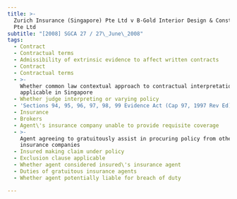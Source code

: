 ```yaml
---
title: >-
  Zurich Insurance (Singapore) Pte Ltd v B-Gold Interior Design & Construction
  Pte Ltd
subtitle: "[2008] SGCA 27 / 27\_June\_2008"
tags:
  - Contract
  - Contractual terms
  - Admissibility of extrinsic evidence to affect written contracts
  - Contract
  - Contractual terms
  - >-
    Whether common law contextual approach to contractual interpretation
    applicable in Singapore
  - Whether judge interpreting or varying policy
  - 'Sections 94, 95, 96, 97, 98, 99 Evidence Act (Cap 97, 1997 Rev Ed)'
  - Insurance
  - Brokers
  - Agent\'s insurance company unable to provide requisite coverage
  - >-
    Agent agreeing to gratuitously assist in procuring policy from other
    insurance companies
  - Insured making claim under policy
  - Exclusion clause applicable
  - Whether agent considered insured\'s insurance agent
  - Duties of gratuitous insurance agents
  - Whether agent potentially liable for breach of duty

---
```


